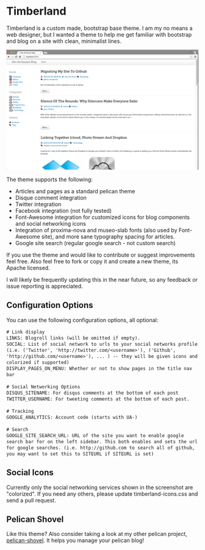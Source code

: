 Timberland
==================

Timberland is a custom made, bootstrap base theme. I am my no means a web designer, but I wanted a theme to help me get familiar with bootstrap and blog on a site with clean, minimalist lines.

![](screenshot.png)

The theme supports the following:

  * Articles and pages as a standard pelican theme
  * Disque comment integration
  * Twitter integration
  * Facebook integration (not fully tested)
  * Font-Awesome integration for customized icons for blog components and social networking icons
  * Integration of proxima-nova and museo-slab fonts (also used by Font-Awesome site), and more sane typography spacing for articles.
  * Google site search (regular google search - not custom search)

If you use the theme and would like to contribute or suggest improvements feel free. Also feel free to fork or copy it and create a new theme, its Apache licensed.

I will likely be frequently updating this in the near future, so any feedback or issue reporting is appreciated.


Configuration Options
----------------------

You can use the following configuration options, all optional:

```
# Link display
LINKS: Blogroll links (will be omitted if empty).
SOCIAL: List of social network to urls to your social networks profile (i.e. ('Twitter', 'http://twitter.com/<username>'), ('Github', 'http://github.com/<username>'), ... ) -- they will be given icons and colorized if supported)
DISPLAY_PAGES_ON_MENU: Whether or not to show pages in the title nav bar

# Social Networking Options
DISQUS_SITENAME: For disqus comments at the bottom of each post
TWITTER_USERNAME: For tweeting comments at the bottom of each post.

# Tracking
GOOGLE_ANALYTICS: Account code (starts with UA-)

# Search
GOOGLE_SITE_SEARCH_URL: URL of the site you want to enable google search bar for on the left sidebar. This both enables and sets the url for google searches. (i.e. http://github.com to search all of github, you may want to set this to SITEURL if SITEURL is set)
```

Social Icons
-------------

Currently only the social networking services shown in the screenshot are "colorized". If you need any others, please update timberland-icons.css and send a pull request.

Pelican Shovel
--------------

Like this theme? Also consider taking a look at my other pelican project, [pelican-shovel][dandesousa/pelican-shovel]. It helps you manage your pelican blog!

[dandesousa/pelican-shovel]: http://github.com/dandesousa/pelican-shovel
[screenshot]: https://github.com/dandesousa/pelican-timberland/blob/master/screenshot.png
